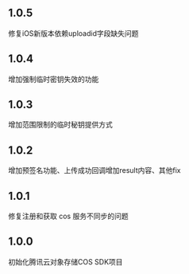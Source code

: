 ## 1.0.5
修复iOS新版本依赖uploadid字段缺失问题

## 1.0.4
增加强制临时密钥失效的功能

## 1.0.3
增加范围限制的临时秘钥提供方式

## 1.0.2
增加预签名功能、上传成功回调增加result内容、其他fix

## 1.0.1
修复注册和获取 cos 服务不同步的问题

## 1.0.0
初始化腾讯云对象存储COS SDK项目